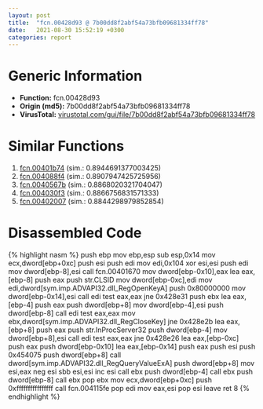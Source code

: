 ```yaml
---
layout: post
title:  "fcn.00428d93 @ 7b00dd8f2abf54a73bfb09681334ff78"
date:   2021-08-30 15:52:19 +0300
categories: report
---
```


# Generic Information
- **Function:** fcn.00428d93
- **Origin (md5):** 7b00dd8f2abf54a73bfb09681334ff78
- **VirusTotal:** [virustotal.com/gui/file/7b00dd8f2abf54a73bfb09681334ff78][virustotal_ref]



# Similar Functions

1. [fcn.00401b74][similar_1_ref] (sim.: 0.8944691377003425)
2. [fcn.004088f4][similar_2_ref] (sim.: 0.8907947425725956)
3. [fcn.0040567b][similar_3_ref] (sim.: 0.8868020321704047)
4. [fcn.004030f3][similar_4_ref] (sim.: 0.8866756831571333)
5. [fcn.00402007][similar_5_ref] (sim.: 0.8844298979852854)


# Disassembled Code

{% highlight nasm %}
push ebp
mov ebp,esp
sub esp,0x14
mov ecx,dword[ebp+0xc]
push esi
push edi
mov edi,0x104
xor esi,esi
push edi
mov dword[ebp-8],esi
call fcn.00401670
mov dword[ebp-0x10],eax
lea eax,[ebp-8]
push eax
push str.CLSID
mov dword[ebp-0xc],edi
mov edi,dword[sym.imp.ADVAPI32.dll_RegOpenKeyA]
push 0x80000000
mov dword[ebp-0x14],esi
call edi
test eax,eax
jne 0x428e31
push ebx
lea eax,[ebp-4]
push eax
push dword[ebp+8]
mov dword[ebp-4],esi
push dword[ebp-8]
call edi
test eax,eax
mov ebx,dword[sym.imp.ADVAPI32.dll_RegCloseKey]
jne 0x428e2b
lea eax,[ebp+8]
push eax
push str.InProcServer32
push dword[ebp-4]
mov dword[ebp+8],esi
call edi
test eax,eax
jne 0x428e26
lea eax,[ebp-0xc]
push eax
push dword[ebp-0x10]
lea eax,[ebp-0x14]
push eax
push esi
push 0x454075
push dword[ebp+8]
call dword[sym.imp.ADVAPI32.dll_RegQueryValueExA]
push dword[ebp+8]
mov esi,eax
neg esi
sbb esi,esi
inc esi
call ebx
push dword[ebp-4]
call ebx
push dword[ebp-8]
call ebx
pop ebx
mov ecx,dword[ebp+0xc]
push 0xffffffffffffffff
call fcn.004115fe
pop edi
mov eax,esi
pop esi
leave 
ret 8
{% endhighlight %}


[similar_1_ref]: /report/fcn.00401b74@73677cb40830e94fbfb5483ff33e40b9
[similar_2_ref]: /report/fcn.004088f4@470263fe7e7cc115b95cd041d643e3b5
[similar_3_ref]: /report/fcn.0040567b@73677cb40830e94fbfb5483ff33e40b9
[similar_4_ref]: /report/fcn.004030f3@1123b7aa5760238fe93045e585b8234c
[similar_5_ref]: /report/fcn.00402007@1123b7aa5760238fe93045e585b8234c
[virustotal_ref]: https://www.virustotal.com/gui/file/7b00dd8f2abf54a73bfb09681334ff78